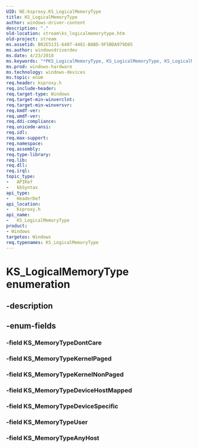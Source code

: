 ```yaml
---
UID: NE:ksproxy.KS_LogicalMemoryType
title: KS_LogicalMemoryType
author: windows-driver-content
description: "."
old-location: stream\ks_logicalmemorytype.htm
old-project: stream
ms.assetid: B02E5131-6407-4481-BABD-9F5BDA979D85
ms.author: windowsdriverdev
ms.date: 4/23/2018
ms.keywords: "*PKS_LogicalMemoryType, KS_LogicalMemoryType, KS_LogicalMemoryType enumeration [Streaming Media Devices], KS_MemoryTypeAnyHost, KS_MemoryTypeDeviceHostMapped, KS_MemoryTypeDeviceSpecific, KS_MemoryTypeDontCare, KS_MemoryTypeKernelNonPaged, KS_MemoryTypeKernelPaged, KS_MemoryTypeUser, ksproxy/KS_LogicalMemoryType, ksproxy/KS_MemoryTypeAnyHost, ksproxy/KS_MemoryTypeDeviceHostMapped, ksproxy/KS_MemoryTypeDeviceSpecific, ksproxy/KS_MemoryTypeDontCare, ksproxy/KS_MemoryTypeKernelNonPaged, ksproxy/KS_MemoryTypeKernelPaged, ksproxy/KS_MemoryTypeUser, stream.ks_logicalmemorytype"
ms.prod: windows-hardware
ms.technology: windows-devices
ms.topic: enum
req.header: ksproxy.h
req.include-header: 
req.target-type: Windows
req.target-min-winverclnt: 
req.target-min-winversvr: 
req.kmdf-ver: 
req.umdf-ver: 
req.ddi-compliance: 
req.unicode-ansi: 
req.idl: 
req.max-support: 
req.namespace: 
req.assembly: 
req.type-library: 
req.lib: 
req.dll: 
req.irql: 
topic_type:
-	APIRef
-	kbSyntax
api_type:
-	HeaderDef
api_location:
-	Ksproxy.h
api_name:
-	KS_LogicalMemoryType
product:
- Windows
targetos: Windows
req.typenames: KS_LogicalMemoryType
---
```


# KS_LogicalMemoryType enumeration


## -description





## -enum-fields




### -field KS_MemoryTypeDontCare


### -field KS_MemoryTypeKernelPaged


### -field KS_MemoryTypeKernelNonPaged


### -field KS_MemoryTypeDeviceHostMapped


### -field KS_MemoryTypeDeviceSpecific


### -field KS_MemoryTypeUser


### -field KS_MemoryTypeAnyHost

